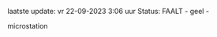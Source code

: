 laatste update: 
vr 22-09-2023  3:06   uur 
Status: FAALT - geel - 
<div class="service Y">microstation</div>